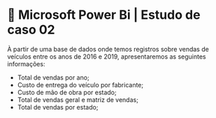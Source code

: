 # 📒 Microsoft Power Bi | Estudo de caso 02
À partir de uma base de dados onde temos registros sobre vendas de veículos entre os anos de 2016 e 2019, apresentaremos as seguintes informações:
+ Total de vendas por ano;
+ Custo de entrega do veículo por fabricante;
+ Custo de mão de obra por estado;
+ Total de vendas geral e matriz de vendas;
+ Total de vendas por estado;

